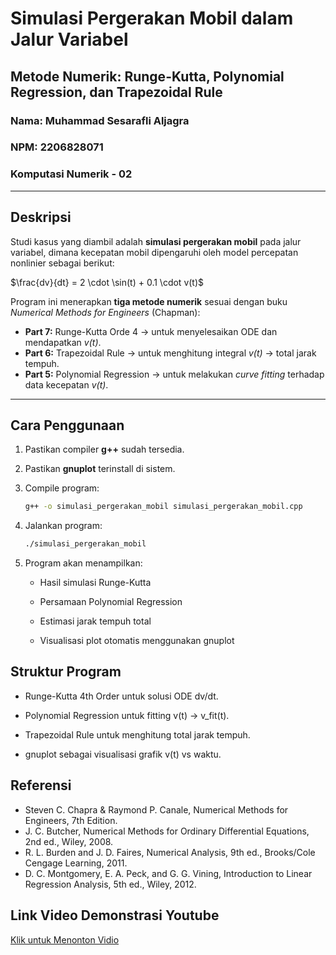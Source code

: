 # Simulasi Pergerakan Mobil dalam Jalur Variabel
## Metode Numerik: Runge-Kutta, Polynomial Regression, dan Trapezoidal Rule

### Nama: Muhammad Sesarafli Aljagra  
### NPM: 2206828071

### Komputasi Numerik - 02

---

## Deskripsi

Studi kasus yang diambil adalah **simulasi pergerakan mobil** pada jalur variabel, dimana kecepatan mobil dipengaruhi oleh model percepatan nonlinier sebagai berikut:

$\frac{dv}{dt} = 2 \cdot \sin(t) + 0.1 \cdot v(t)$

Program ini menerapkan **tiga metode numerik** sesuai dengan buku *Numerical Methods for Engineers* (Chapman):

- **Part 7:** Runge-Kutta Orde 4 → untuk menyelesaikan ODE dan mendapatkan *v(t)*.
- **Part 6:** Trapezoidal Rule → untuk menghitung integral *v(t)* → total jarak tempuh.
- **Part 5:** Polynomial Regression → untuk melakukan *curve fitting* terhadap data kecepatan *v(t)*.

---

## Cara Penggunaan

1. Pastikan compiler **g++** sudah tersedia.
2. Pastikan **gnuplot** terinstall di sistem.
3. Compile program:

    ```bash
    g++ -o simulasi_pergerakan_mobil simulasi_pergerakan_mobil.cpp
    ```
4. Jalankan program:

    ```bash
    ./simulasi_pergerakan_mobil
    ```
5. Program akan menampilkan:

    - Hasil simulasi Runge-Kutta

    - Persamaan Polynomial Regression

    - Estimasi jarak tempuh total

    - Visualisasi plot otomatis menggunakan gnuplot

## Struktur Program
- Runge-Kutta 4th Order untuk solusi ODE dv/dt.

- Polynomial Regression untuk fitting v(t) → v_fit(t).

- Trapezoidal Rule untuk menghitung total jarak tempuh.

- gnuplot sebagai visualisasi grafik v(t) vs waktu.

## Referensi
- Steven C. Chapra & Raymond P. Canale, Numerical Methods for Engineers, 7th Edition.
- J. C. Butcher, Numerical Methods for Ordinary Differential Equations, 2nd ed., Wiley, 2008.
- R. L. Burden and J. D. Faires, Numerical Analysis, 9th ed., Brooks/Cole Cengage Learning, 2011.
- D. C. Montgomery, E. A. Peck, and G. G. Vining, Introduction to Linear Regression Analysis, 5th ed., Wiley, 2012.



## Link Video Demonstrasi Youtube
[Klik untuk Menonton Vidio](https://youtu.be/7ehESKATO-4)


